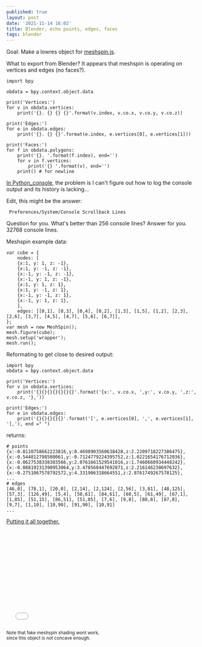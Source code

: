 ```yaml
---
published: true
layout: post
date: '2021-11-14 16:02'
title: Blender, echo points, edges, faces
tags: blender 
---
```

Goal: Make a lowres object for [meshspin.js](https://kickstart.ch/pages/meshspin-js.html).

What to export from Blender? It appears that meshspin is operating on vertices and edges (no faces?).

    import bpy

    obdata = bpy.context.object.data

    print('Vertices:')
    for v in obdata.vertices:
        print('{}. {} {} {}'.format(v.index, v.co.x, v.co.y, v.co.z))

    print('Edges:')
    for e in obdata.edges:
        print('{}. {} {}'.format(e.index, e.vertices[0], e.vertices[1]))

    print('Faces:')
    for f in obdata.polygons:
        print('{}. '.format(f.index), end='')
        for v in f.vertices:
            print('{} '.format(v), end='')
        print() # for newline

[In Python_console](https://blender.stackexchange.com/questions/69881/vertices-coords-and-edges-exporting), the problem is I can't figure out how to log the console output and its history is lacking...  

Edit, this might be the answer:

     Preferences/System/Console Scrollback Lines

Question for you. What's better than 256 console lines? Answer for you. 32768 console lines.

Meshspin example data:

    var cube = {
        nodes: [
        {x:1, y: 1, z: -1},
        {x:1, y: -1, z: -1},
        {x:-1, y: -1, z: -1},
        {x:-1, y: 1, z: -1},
        {x:1, y: 1, z: 1},
        {x:1, y: -1, z: 1},
        {x:-1, y: -1, z: 1},
        {x:-1, y: 1, z: 1},
        ],
        edges: [[0,1], [0,3], [0,4], [0,2], [1,3], [1,5], [1,2], [2,3], [2,6], [3,7], [4,5], [4,7], [5,6], [6,7]],
    };
    var mesh = new MeshSpin();
    mesh.figure(cube);
    mesh.setup('wrapper');
    mesh.run();

Reformating to get close to desired output:

    import bpy
    obdata = bpy.context.object.data

    print('Vertices:')
    for v in obdata.vertices:
        print('{}{}{}{}{}{}{}'.format('{x:', v.co.x, ',y:', v.co.y, ',z:', v.co.z, '},'))

    print('Edges:')
    for e in obdata.edges:
        print('{}{}{}{}{}'.format('[', e.vertices[0], ',', e.vertices[1], '],'), end =" ")

returns:

    # points
    {x:-0.8110758662223816,y:0.4698903560638428,z:2.2209718227386475},
    {x:-0.544812798500061,y:-0.7124779224395752,z:1.0221654176712036},
    {x:-0.0627538338303566,y:2.0761661529541016,z:1.7460660934448242},
    {x:-0.08819231390953064,y:3.478560447692871,z:2.216146230697632},
    {x:-0.2751067578792572,y:4.331906318664551,z:2.8761749267578125},
    ...
    # edges    
    [46,0], [78,1], [20,0], [2,14], [2,124], [2,56], [3,81], [48,125], [57,3], [126,49], [5,4], [50,61], [84,61], [60,5], [61,49], [67,1], [1,85], [51,15], [86,51], [51,85], [7,6], [9,8], [88,8], [87,8], [9,7], [1,10], [10,90], [91,90], [10,91]
    ...

[Putting it all together.](/meshspinBrex.htm)
<iframe scrolling="no" src="/meshspinBrex.htm" height="250" width="700" title="brex 3d" style="border:none; mix-blend-mode: multiply;"></iframe>

<small>Note that fake meshspin shading wont work, <br>since this object is not concave enough.</small>